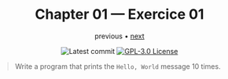 <div align="center">

# Chapter 01 — Exercice 01

previous • [next](../exercise02)

![Latest commit](https://img.shields.io/github/last-commit/damienpichard/dotfiles/main?style=for-the-badge)
[![GPL-3.0 License](https://img.shields.io/badge/LICENSE-GPL--v3-blue?logo=GNU&style=for-the-badge)](https://www.gnu.org/licenses/gpl-3.0.en.html)

</div>



> Write a program that prints the `Hello, World` message 10 times.
